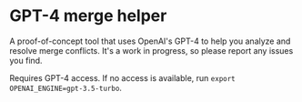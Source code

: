# GPT-4 merge helper
A proof-of-concept tool that uses OpenAI's GPT-4 to help you analyze and resolve merge conflicts. It's a work in progress, so please report any issues you find.

Requires GPT-4 access. If no access is available, run `export OPENAI_ENGINE=gpt-3.5-turbo`.
